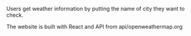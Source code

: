 Users get weather information by putting the name of city they want to check.  

The website is built with React and API from api/openweathermap.org
